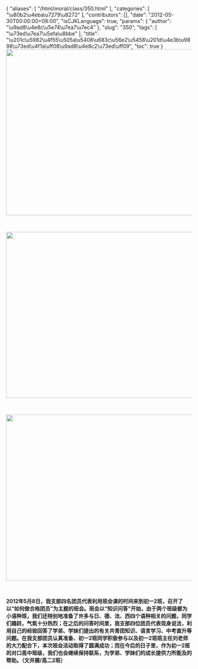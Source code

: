 {
    "aliases": [
        "/html/moral/class/350.html"
    ],
    "categories": [
        "\u80b2\u4eba\u7279\u8272"
    ],
    "contributors": [],
    "date": "2012-05-30T00:00:00+08:00",
    "isCJKLanguage": true,
    "params": {
        "author": "\u9ad8\u4e8c\u5e74\u7ea7\u7ec4"
    },
    "slug": "350",
    "tags": [
        "\u73ed\u7ea7\u5efa\u8bbe"
    ],
    "title": "\u201c\u5982\u4f55\u505a\u5408\u683c\u56e2\u5458\u201d\u4e3b\u9898\u73ed\u4f1a\uff08\u9ad8\u4e8c2\u73ed\uff09",
    "toc": true
}
**<img
    src="https://cdn.tfls.online/mirror/full/55f0f4a5f19ba3ce3511fe3d5830e4066a3bbc3c.jpg"
    style="display:block;margin-left:auto;margin-right:auto;"
    decoding="async"
    fetchpriority="auto"
    loading="lazy"
    height="450"
    width="600"
/>**

 

**<img
    src="https://cdn.tfls.online/mirror/full/8d959a7205ac214a7f5d55ad693745bd61a7f857.jpg"
    style="display:block;margin-left:auto;margin-right:auto;"
    decoding="async"
    fetchpriority="auto"
    loading="lazy"
    height="450"
    width="600"
/>**

 

**<img
    src="https://cdn.tfls.online/mirror/full/9812bcc8b4833fad4806cfc04d1320c0f8fe728e.jpg"
    style="display:block;margin-left:auto;margin-right:auto;"
    decoding="async"
    fetchpriority="auto"
    loading="lazy"
    height="450"
    width="600"
/>**

 

**2012年5月8日，我支部四名团员代表利用班会课的时间来到初一2班，召开了以“如何做合格团员”为主题的班会。班会以“知识问答”开始，由于两个班级都为小语种班，我们还特别地准备了许多与日、德、法、西四个语种相关的问题，同学们踊跃，气氛十分热烈；在之后的问答时间里，我支部四位团员代表现身说法，利用自己的经验回答了学弟、学妹们提出的有关共青团知识、语言学习、中考直升等问题。在我支部团员认真准备、初一2班同学积极参与以及初一2班班主任刘老师的大力配合下，本次班会活动取得了圆满成功；而在今后的日子里，作为初一2班的对口高中班级，我们也会继续保持联系，为学弟、学妹们的成长提供力所能及的帮助。（文并摄/高二2班）**

